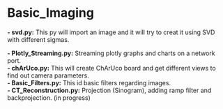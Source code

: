 # Basic_Imaging 


**- svd.py:** This py will import an image and it will try to creat it using SVD with different sigmas.


**- Plotly_Streaming.py:** Streaming plotly graphs and charts on a network port. <br />
**- chArUco.py:** This will create ChArUco board and get different views to find out camera parameters. <br />
**- Basic_Filters.py:** This id basic filters regarding images. <br />
**- CT_Reconstruction.py:** Projection (Sinogram), adding ramp filter and backprojection. (in progress) 

